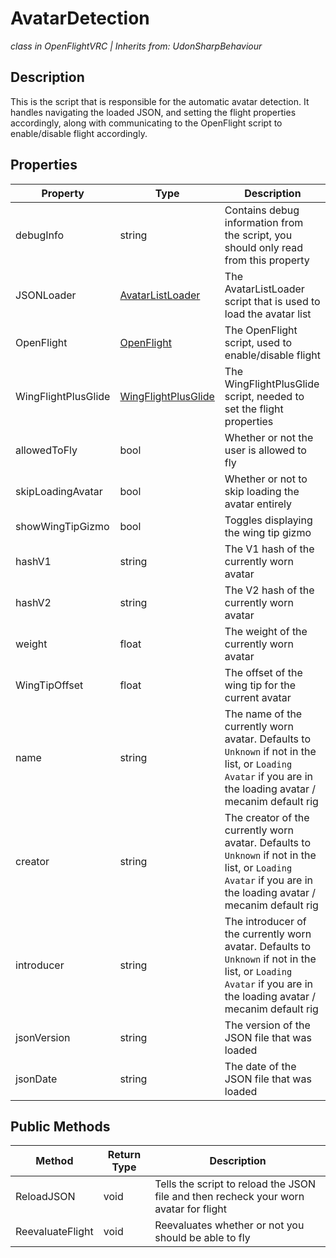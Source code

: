 # AvatarDetection
*class in OpenFlightVRC | Inherits from: UdonSharpBehaviour*

## Description
This is the script that is responsible for the automatic avatar detection. It handles navigating the loaded JSON, and setting the flight properties accordingly, along with communicating to the OpenFlight script to enable/disable flight accordingly.

## Properties
| Property | Type | Description |
|-|-|-|
| debugInfo | string | Contains debug information from the script, you should only read from this property |
| JSONLoader | [AvatarListLoader](/ScriptReference/Detection/AvatarListLoader.md) | The AvatarListLoader script that is used to load the avatar list |
| OpenFlight | [OpenFlight](/ScriptReference/Flight/OpenFlight.md) | The OpenFlight script, used to enable/disable flight |
| WingFlightPlusGlide | [WingFlightPlusGlide](/ScriptReference/Flight/WingFlightPlusGlide.md) | The WingFlightPlusGlide script, needed to set the flight properties |
| allowedToFly | bool | Whether or not the user is allowed to fly |
| skipLoadingAvatar | bool | Whether or not to skip loading the avatar entirely |
| showWingTipGizmo | bool | Toggles displaying the wing tip gizmo |
| hashV1 | string | The V1 hash of the currently worn avatar |
| hashV2 | string | The V2 hash of the currently worn avatar |
| weight | float | The weight of the currently worn avatar |
| WingTipOffset | float | The offset of the wing tip for the current avatar |
| name | string | The name of the currently worn avatar. Defaults to `Unknown` if not in the list, or `Loading Avatar` if you are in the loading avatar / mecanim default rig |
| creator | string | The creator of the currently worn avatar. Defaults to `Unknown` if not in the list, or `Loading Avatar` if you are in the loading avatar / mecanim default rig |
| introducer | string | The introducer of the currently worn avatar. Defaults to `Unknown` if not in the list, or `Loading Avatar` if you are in the loading avatar / mecanim default rig |
| jsonVersion | string | The version of the JSON file that was loaded |
| jsonDate | string | The date of the JSON file that was loaded |

## Public Methods
| Method | Return Type | Description |
|-|-|-|
| ReloadJSON | void | Tells the script to reload the JSON file and then recheck your worn avatar for flight |
| ReevaluateFlight | void | Reevaluates whether or not you should be able to fly |

